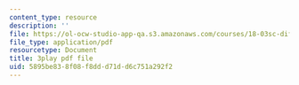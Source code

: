 ```yaml
---
content_type: resource
description: ''
file: https://ol-ocw-studio-app-qa.s3.amazonaws.com/courses/18-03sc-differential-equations-fall-2011/5895be838f08f8ddd71dd6c751a292f2_YUjdyKhWt6E.pdf
file_type: application/pdf
resourcetype: Document
title: 3play pdf file
uid: 5895be83-8f08-f8dd-d71d-d6c751a292f2
---
```

